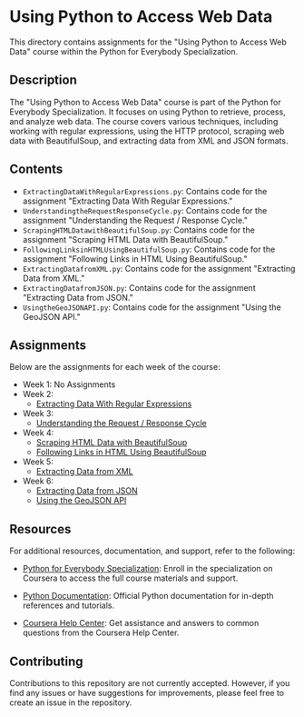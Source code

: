 # Using Python to Access Web Data

This directory contains assignments for the "Using Python to Access Web Data" course within the Python for Everybody Specialization.

## Description

The "Using Python to Access Web Data" course is part of the Python for Everybody Specialization. It focuses on using Python to retrieve, process, and analyze web data. The course covers various techniques, including working with regular expressions, using the HTTP protocol, scraping web data with BeautifulSoup, and extracting data from XML and JSON formats.

## Contents

- `ExtractingDataWithRegularExpressions.py`: Contains code for the assignment "Extracting Data With Regular Expressions."
- `UnderstandingtheRequestResponseCycle.py`: Contains code for the assignment "Understanding the Request / Response Cycle."
- `ScrapingHTMLDatawithBeautifulSoup.py`: Contains code for the assignment "Scraping HTML Data with BeautifulSoup."
- `FollowingLinksinHTMLUsingBeautifulSoup.py`: Contains code for the assignment "Following Links in HTML Using BeautifulSoup."
- `ExtractingDatafromXML.py`: Contains code for the assignment "Extracting Data from XML."
- `ExtractingDatafromJSON.py`: Contains code for the assignment "Extracting Data from JSON."
- `UsingtheGeoJSONAPI.py`: Contains code for the assignment "Using the GeoJSON API."

## Assignments

Below are the assignments for each week of the course:

- Week 1: No Assignments
- Week 2:
  - [Extracting Data With Regular Expressions](https://github.com/jithendra-varma/Python-for-Everybody-Specialization-Codes/blob/main/Using%20Python%20to%20Access%20Web%20Data/ExtractingDataWithRegularExpressions.py)
- Week 3:
  - [Understanding the Request / Response Cycle](https://github.com/jithendra-varma/Python-for-Everybody-Specialization-Codes/blob/main/Using%20Python%20to%20Access%20Web%20Data/UnderstandingtheRequestResponseCycle.py)
- Week 4:
  - [Scraping HTML Data with BeautifulSoup](https://github.com/jithendra-varma/Python-for-Everybody-Specialization-Codes/blob/main/Using%20Python%20to%20Access%20Web%20Data/ScrapingHTMLDatawithBeautifulSoup.py)
  - [Following Links in HTML Using BeautifulSoup](https://github.com/jithendra-varma/Python-for-Everybody-Specialization-Codes/blob/main/Using%20Python%20to%20Access%20Web%20Data/FollowingLinksinHTMLUsingBeautifulSoup.py)
- Week 5:
  - [Extracting Data from XML](https://github.com/jithendra-varma/Python-for-Everybody-Specialization-Codes/blob/main/Using%20Python%20to%20Access%20Web%20Data/ExtractingDatafromXML.py)
- Week 6:
  - [Extracting Data from JSON](https://github.com/jithendra-varma/Python-for-Everybody-Specialization-Codes/blob/main/Using%20Python%20to%20Access%20Web%20Data/ExtractingDatafromJSON.py)
  - [Using the GeoJSON API](https://github.com/jithendra-varma/Python-for-Everybody-Specialization-Codes/blob/main/Using%20Python%20to%20Access%20Web%20Data/UsingtheGeoJSONAPI.py)

## Resources

For additional resources, documentation, and support, refer to the following:

- [Python for Everybody Specialization](https://www.coursera.org/specializations/python): Enroll in the specialization on Coursera to access the full course materials and support.

- [Python Documentation](https://docs.python.org/): Official Python documentation for in-depth references and tutorials.

- [Coursera Help Center](https://learner.coursera.help/): Get assistance and answers to common questions from the Coursera Help Center.

## Contributing

Contributions to this repository are not currently accepted. However, if you find any issues or have suggestions for improvements, please feel free to create an issue in the repository.
